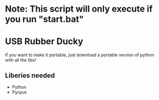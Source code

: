 # Note: This script will only execute if you run "start.bat"

# USB Rubber Ducky
If you want to make it portable, just download a portable version of python with all the libs!

## Liberies needed

 - Python
 - Pynput
